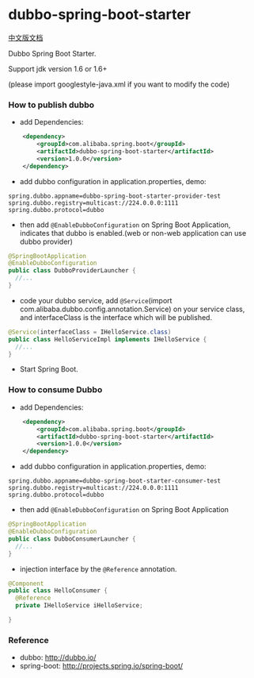 dubbo-spring-boot-starter
===================================

[中文版文档](https://github.com/alibaba/dubbo-spring-boot-starter/blob/master/README_zh.md)

Dubbo Spring Boot Starter.

Support jdk version 1.6 or 1.6+

(please import googlestyle-java.xml if you want to modify the code)

### How to publish dubbo

* add Dependencies:

```xml
    <dependency>
        <groupId>com.alibaba.spring.boot</groupId>
        <artifactId>dubbo-spring-boot-starter</artifactId>
        <version>1.0.0</version>
    </dependency>
```
* add dubbo configuration in application.properties, demo:

```properties
spring.dubbo.appname=dubbo-spring-boot-starter-provider-test
spring.dubbo.registry=multicast://224.0.0.0:1111
spring.dubbo.protocol=dubbo
```

* then add `@EnableDubboConfiguration` on Spring Boot Application, indicates that dubbo is enabled.(web or non-web application can use dubbo provider)

```java
@SpringBootApplication
@EnableDubboConfiguration
public class DubboProviderLauncher {
  //...
}
```

* code your dubbo service, add `@Service`(import com.alibaba.dubbo.config.annotation.Service) on your service class, and interfaceClass is the interface which will be published.

```java
@Service(interfaceClass = IHelloService.class)
public class HelloServiceImpl implements IHelloService {
  //...
}
```

* Start Spring Boot.


### How to consume Dubbo

* add Dependencies:

```xml
    <dependency>
        <groupId>com.alibaba.spring.boot</groupId>
        <artifactId>dubbo-spring-boot-starter</artifactId>
        <version>1.0.0</version>
    </dependency>
```

* add dubbo configuration in application.properties, demo:

```properties
spring.dubbo.appname=dubbo-spring-boot-starter-consumer-test
spring.dubbo.registry=multicast://224.0.0.0:1111
spring.dubbo.protocol=dubbo
```

* then add `@EnableDubboConfiguration` on Spring Boot Application

```java
@SpringBootApplication
@EnableDubboConfiguration
public class DubboConsumerLauncher {
  //...
}
```

* injection interface by the `@Reference` annotation.

```java
@Component
public class HelloConsumer {
  @Reference
  private IHelloService iHelloService;

}
```

### Reference

* dubbo: http://dubbo.io/
* spring-boot: http://projects.spring.io/spring-boot/
